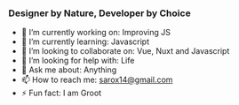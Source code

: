 ### Designer by Nature, Developer by Choice

- 🔭 I’m currently working on: Improving JS
- 🌱 I’m currently learning: Javascript
- 👯 I’m looking to collaborate on: Vue, Nuxt and Javascript
- 🤔 I’m looking for help with: Life
- 💬 Ask me about: Anything
- 📫 How to reach me: sarox14@gmail.com
- ⚡ Fun fact: I am Groot

